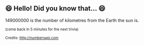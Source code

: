 ## :smile: Hello! Did you know that... :smile:
149000000 is the number of kilometres from the Earth the sun is.

<sup>(come back in 5 minutes for the next trivia)</sup>


<sup>Credits: http://numbersapi.com</sup>
